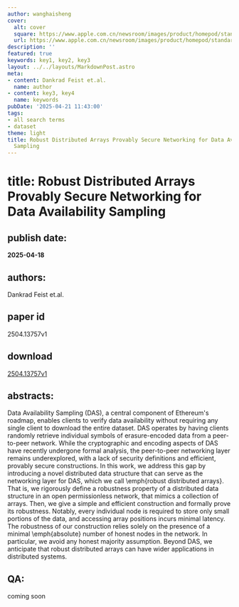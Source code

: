 ```yaml
---
author: wanghaisheng
cover:
  alt: cover
  square: https://www.apple.com.cn/newsroom/images/product/homepod/standard/Apple-HomePod-hero-230118_big.jpg.large_2x.jpg
  url: https://www.apple.com.cn/newsroom/images/product/homepod/standard/Apple-HomePod-hero-230118_big.jpg.large_2x.jpg
description: ''
featured: true
keywords: key1, key2, key3
layout: ../../layouts/MarkdownPost.astro
meta:
- content: Dankrad Feist et.al.
  name: author
- content: key3, key4
  name: keywords
pubDate: '2025-04-21 11:43:00'
tags:
- all search terms
- dataset
theme: light
title: Robust Distributed Arrays Provably Secure Networking for Data Availability
  Sampling
---
```


# title: Robust Distributed Arrays Provably Secure Networking for Data Availability Sampling 
## publish date: 
**2025-04-18** 
## authors: 
  Dankrad Feist et.al. 
## paper id
2504.13757v1
## download
[2504.13757v1](http://arxiv.org/abs/2504.13757v1)
## abstracts:
Data Availability Sampling (DAS), a central component of Ethereum's roadmap, enables clients to verify data availability without requiring any single client to download the entire dataset. DAS operates by having clients randomly retrieve individual symbols of erasure-encoded data from a peer-to-peer network. While the cryptographic and encoding aspects of DAS have recently undergone formal analysis, the peer-to-peer networking layer remains underexplored, with a lack of security definitions and efficient, provably secure constructions.   In this work, we address this gap by introducing a novel distributed data structure that can serve as the networking layer for DAS, which we call \emph{robust distributed arrays}. That is, we rigorously define a robustness property of a distributed data structure in an open permissionless network, that mimics a collection of arrays.   Then, we give a simple and efficient construction and formally prove its robustness. Notably, every individual node is required to store only small portions of the data, and accessing array positions incurs minimal latency. The robustness of our construction relies solely on the presence of a minimal \emph{absolute} number of honest nodes in the network. In particular, we avoid any honest majority assumption.   Beyond DAS, we anticipate that robust distributed arrays can have wider applications in distributed systems.
## QA:
coming soon
